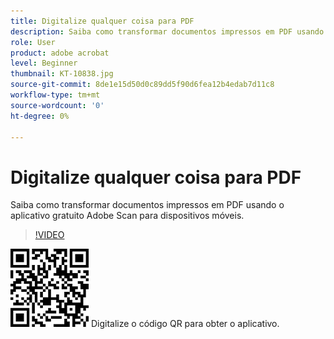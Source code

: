 ```yaml
---
title: Digitalize qualquer coisa para PDF
description: Saiba como transformar documentos impressos em PDF usando o aplicativo gratuito Adobe Scan para dispositivos móveis
role: User
product: adobe acrobat
level: Beginner
thumbnail: KT-10838.jpg
source-git-commit: 8de1e15d50d0c89dd5f90d6fea12b4edab7d11c8
workflow-type: tm+mt
source-wordcount: '0'
ht-degree: 0%

---
```


# Digitalize qualquer coisa para PDF

Saiba como transformar documentos impressos em PDF usando o aplicativo gratuito Adobe Scan para dispositivos móveis.

>[!VIDEO](https://video.tv.adobe.com/v/3409254?hidetitle=true)

![Código QR](../assets/Scanqrcode.jpg)      Digitalize o código QR para obter o aplicativo.